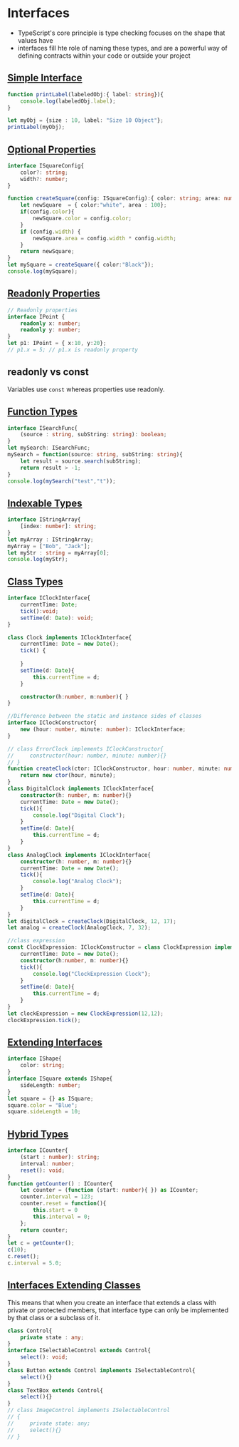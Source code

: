 # Interfaces

- TypeScript's core principle is type checking focuses on the shape that values have
- interfaces fill hte role of naming these types, and are a powerful way of defining contracts within your code or outside your project

## [Simple Interface](Interfaces.ts#2)

``` ts
function printLabel(labeledObj:{ label: string}){
    console.log(labeledObj.label);
}

let myObj = {size : 10, label: "Size 10 Object"};
printLabel(myObj);
```

## [Optional Properties](Interfaces.ts#10)
``` ts
interface ISquareConfig{
    color?: string;
    width?: number;
}

function createSquare(config: ISquareConfig):{ color: string; area: number}{
    let newSquare  = { color:"white", area : 100};
    if(config.color){
        newSquare.color = config.color;
    }
    if (config.width) {
        newSquare.area = config.width * config.width;
    }
    return newSquare;
}
let mySquare = createSquare({ color:"Black"});
console.log(mySquare);
```

## [Readonly Properties](Interfaces.ts#29)

``` ts
// Readonly properties
interface IPoint {
    readonly x: number;
    readonly y: number;
}
let p1: IPoint = { x:10, y:20};
// p1.x = 5; // p1.x is readonly property
```

## readonly vs const

Variables use `const` whereas properties use readonly.

## [Function Types](Interfaces.ts#37)
``` ts
interface ISearchFunc{
    (source : string, subString: string): boolean;
}
let mySearch: ISearchFunc;
mySearch = function(source: string, subString: string){
    let result = source.search(subString);
    return result > -1;
}
console.log(mySearch("test","t"));
```

## [Indexable Types](Interfaces.ts#48)
``` ts
interface IStringArray{
    [index: number]: string;
}
let myArray : IStringArray;
myArray = ["Bob", "Jack"];
let myStr : string = myArray[0];
console.log(myStr);
```

## [Class Types](Interfaces.ts#57)
``` ts
interface IClockInterface{
    currentTime: Date;
    tick():void;
    setTime(d: Date): void;
}

class Clock implements IClockInterface{
    currentTime: Date = new Date();
    tick() {
        
    }
    setTime(d: Date){
        this.currentTime = d;
    }

    constructor(h:number, m:number){ }
}

//Difference between the static and instance sides of classes
interface IClockConstructor{
    new (hour: number, minute: number): IClockInterface;
}

// class ErrorClock implements IClockConstructor{
//     constructor(hour: number, minute: number){}
// }
function createClock(ctor: IClockConstructor, hour: number, minute: number): IClockInterface{
    return new ctor(hour, minute);
}
class DigitalClock implements IClockInterface{
    constructor(h: number, m: number){}
    currentTime: Date = new Date();
    tick(){
        console.log("Digital Clock");
    }
    setTime(d: Date){
        this.currentTime = d;
    }
}
class AnalogClock implements IClockInterface{
    constructor(h: number, m: number){}
    currentTime: Date = new Date();
    tick(){
        console.log("Analog Clock");
    }
    setTime(d: Date){
        this.currentTime = d;
    }
}
let digitalClock = createClock(DigitalClock, 12, 17);
let analog = createClock(AnalogClock, 7, 32);

//class expression
const ClockExpression: IClockConstructor = class ClockExpression implements IClockInterface{
    currentTime: Date = new Date();
    constructor(h:number, m: number){}
    tick(){
        console.log("ClockExpression Clock");
    }
    setTime(d: Date){
        this.currentTime = d;
    }
}
let clockExpression = new ClockExpression(12,12);
clockExpression.tick();
```

## [Extending Interfaces](Interfaces.ts#124)
``` ts
interface IShape{
    color: string;
}
interface ISquare extends IShape{
    sideLength: number;
}
let square = {} as ISquare;
square.color = "Blue";
square.sideLength = 10;
```
## [Hybrid Types](Interfaces.ts#135)
```ts
interface ICounter{
    (start : number): string;
    interval: number;
    reset(): void;
}
function getCounter() : ICounter{
    let counter = (function (start: number){ }) as ICounter;
    counter.interval = 123;
    counter.reset = function(){
        this.start = 0
        this.interval = 0;
    };
    return counter;
}
let c = getCounter();
c(10);
c.reset();
c.interval = 5.0;
```

## [Interfaces Extending Classes](Interfaces.ts#135)

This means that when you create an interface that extends a class with private or protected members, that interface type can only be implemented by that class or a subclass of it.
```ts
class Control{
    private state : any;
}
interface ISelectableControl extends Control{
    select(): void;
}
class Button extends Control implements ISelectableControl{
    select(){}
}
class TextBox extends Control{
    select(){}
}
// class ImageControl implements ISelectableControl
// {
//     private state: any;
//     select(){}
// }

```